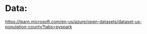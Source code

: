 

# Data:

https://learn.microsoft.com/en-us/azure/open-datasets/dataset-us-population-county?tabs=pyspark
